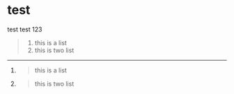 # test
test test 123


> 1. this is a list
> 1. this is two list

--------

1. > this is a list
1. > this is two list
